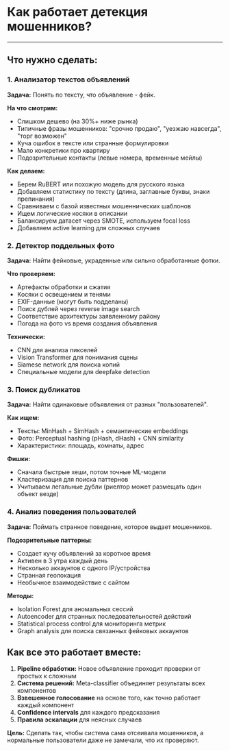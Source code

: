 # Как работает детекция мошенников?

---

## Что нужно сделать:

### 1. Анализатор текстов объявлений
**Задача:** Понять по тексту, что объявление - фейк.

**На что смотрим:**
- Слишком дешево (на 30%+ ниже рынка)
- Типичные фразы мошенников: "срочно продаю", "уезжаю навсегда", "торг возможен"  
- Куча ошибок в тексте или странные формулировки
- Мало конкретики про квартиру
- Подозрительные контакты (левые номера, временные мейлы)

**Как делаем:**
- Берем RuBERT или похожую модель для русского языка
- Добавляем статистику по тексту (длина, заглавные буквы, знаки препинания)
- Сравниваем с базой известных мошеннических шаблонов
- Ищем логические косяки в описании
- Балансируем датасет через SMOTE, используем focal loss
- Добавляем active learning для сложных случаев

### 2. Детектор поддельных фото
**Задача:** Найти фейковые, украденные или сильно обработанные фотки.

**Что проверяем:**
- Артефакты обработки и сжатия
- Косяки с освещением и тенями  
- EXIF-данные (могут быть подделаны)
- Поиск дублей через reverse image search
- Соответствие архитектуры заявленному району
- Погода на фото vs время создания объявления

**Технически:**
- CNN для анализа пикселей
- Vision Transformer для понимания сцены
- Siamese network для поиска копий
- Специальные модели для deepfake detection

### 3. Поиск дубликатов
**Задача:** Найти одинаковые объявления от разных "пользователей".

**Как ищем:**
- Тексты: MinHash + SimHash + семантические embeddings
- Фото: Perceptual hashing (pHash, dHash) + CNN similarity
- Характеристики: площадь, комнаты, адрес

**Фишки:**
- Сначала быстрые хеши, потом точные ML-модели
- Кластеризация для поиска паттернов
- Учитываем легальные дубли (риелтор может размещать один объект везде)

### 4. Анализ поведения пользователей
**Задача:** Поймать странное поведение, которое выдает мошенников.

**Подозрительные паттерны:**
- Создает кучу объявлений за короткое время
- Активен в 3 утра каждый день
- Несколько аккаунтов с одного IP/устройства  
- Странная геолокация
- Необычное взаимодействие с сайтом

**Методы:**
- Isolation Forest для аномальных сессий
- Autoencoder для странных последовательностей действий
- Statistical process control для мониторинга метрик
- Graph analysis для поиска связанных фейковых аккаунтов

## Как все это работает вместе:

1. **Pipeline обработки:** Новое объявление проходит проверки от простых к сложным
2. **Система решений:** Meta-classifier объединяет результаты всех компонентов
3. **Взвешенное голосование** на основе того, как точно работает каждый компонент
4. **Confidence intervals** для каждого предсказания
5. **Правила эскалации** для неясных случаев

**Цель:** Сделать так, чтобы система сама отсеивала мошенников, а нормальные пользователи даже не замечали, что их проверяют.
